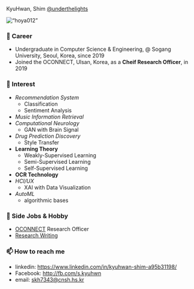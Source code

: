 KyuHwan, Shim [@underthelights](https://underthelights.github.io)

<p align=“left”> <img src=“https://komarev.com/ghpvc/?username=hoya012” alt=“hoya012” /> </p>

### 🔭 Career
- Undergraduate in Computer Science & Engineering, @ Sogang University, Seoul, Korea, since 2019
- Joined the OCONNECT, Ulsan, Korea, as a **Cheif Research Officer**, in 2019

### 🌱 Interest
- *Recommendation System*
    - Classification
    - Sentiment Analysis
- *Music Information Retrieval*
- *Computational Neurology*
	- GAN with Brain Signal
- *Drug Prediction Discovery*
    - Style Transfer
- **Learning Theory**
    - Weakly-Supervised Learning
    - Semi-Supervised Learning
    - Self-Supervised Learning
- **OCR Technology**
- *HCI/UX*
	- XAI with Data Visualization
- *AutoML*
	- algorithmic bases

### 👯 Side Jobs & Hobby
- [OCONNECT](https://oconnect3.netlify.app) Research Officer
- [Research Writing](https://underthelights.github.io)

### 📫 How to reach me
- linkedin: https://www.linkedin.com/in/kyuhwan-shim-a95b31198/
- Facebook: http://fb.com/s.kyuhwn
- email: skh7343@cnsh.hs.kr
